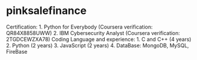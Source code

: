 # pinksalefinance
Certification: 1. Python for Everybody (Coursera verification: QR84X8858UWW) 2. IBM Cybersecurity Analyst (Coursera verification: 2TGDCEWZXA78)  Coding Language and experience: 1. C and C++ (4 years) 2. Python (2 years) 3. JavaScript (2 years) 4. DataBase: MongoDB, MySQL, FireBase
